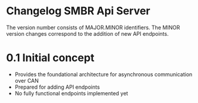 # Changelog SMBR Api Server
The version number consists of MAJOR.MINOR identifiers. The MINOR version changes correspond to the addition of new API endpoints.

# 0.1 Initial concept
- Provides the foundational architecture for asynchronous communication over CAN
- Prepared for adding API endpoints
- No fully functional endpoints implemented yet